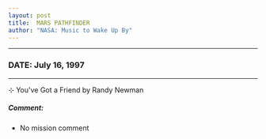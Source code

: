 ```yaml
---
layout: post
title:  MARS PATHFINDER
author: "NASA: Music to Wake Up By"
---
```


----
### DATE: July 16, 1997
----
⊹ You've Got a Friend by Randy Newman

##### Comment:
* No mission comment
